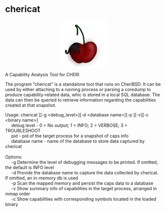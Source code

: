 # chericat
<p align="center">
<img src="chericat.jpg" alt="chericat" width="150"/>
</p>

A Capability Analysis Tool for CHERI

The program “chericat” is a standalone tool that runs on CheriBSD. It can be used by either attaching to a running process or parsing a coredump to produce capability-related data, whic is stored in a local SQL database. The data can then be queried to retrieve information regarding the capabilities created at that snapshot.

Usage: chericat [[-g &lt;debug_level&gt;][-d &lt;database name&gt;][-p <pid>][-v][-c &lt;binary name&gt;]\
&nbsp;&nbsp;&nbsp;&nbsp;&nbsp;debug level - 0 = No output; 1 = INFO; 2 = VERBOSE; 3 = TROUBLESHOOT\
&nbsp;&nbsp;&nbsp;&nbsp;&nbsp;pid - pid of the target process for a snapshot of caps info\
&nbsp;&nbsp;&nbsp;&nbsp;&nbsp;database name - name of the database to store data captured by chericat\
\
Options:\
&nbsp;&nbsp;&nbsp;&nbsp;&nbsp;-g Determine the level of debugging messages to be printed. If omitted, the default is INFO level\
&nbsp;&nbsp;&nbsp;&nbsp;&nbsp;-d Provide the database name to capture the data collected by chericat. If omitted, an in-memory db is used\
&nbsp;&nbsp;&nbsp;&nbsp;&nbsp;-p Scan the mapped memory and persist the caps data to a database\
&nbsp;&nbsp;&nbsp;&nbsp;&nbsp;-v Show summary info of capabilities in the target process, arranged in mmap order\
&nbsp;&nbsp;&nbsp;&nbsp;&nbsp;-c Show capabilities with corresponding symbols located in the loaded binary <binary name>





